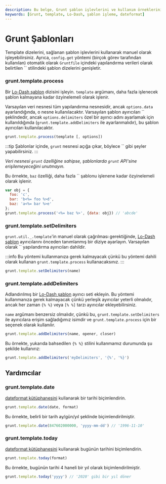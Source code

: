 ```yaml
---
description: Bu belge, Grunt şablon işlevlerini ve kullanım örneklerini içermektedir. Kullanıcılar, şablonları nasıl işlemeleri gerektiği konusunda bilgi edinecek ve örnekler ile uygulamaları anlayacaklardır.
keywords: [Grunt, template, Lo-Dash, şablon işleme, dateformat]
---
```




# Grunt Şablonları

Template dizelerini, sağlanan şablon işlevlerini kullanarak manuel olarak işleyebilirsiniz. Ayrıca, `config.get` yöntemi (birçok görev tarafından kullanılan) otomatik olarak `Gruntfile` içindeki yapılandırma verileri olarak belirtilen `` stilindeki şablon dizelerini genişletir.

### grunt.template.process
Bir [Lo-Dash şablon](http://lodash.com/docs/#template) dizisini işleyin. `template` argümanı, daha fazla işlenecek şablon kalmayana kadar özyinelemeli olarak işlenir.

Varsayılan veri nesnesi tüm yapılandırma nesnesidir, ancak `options.data` ayarlandığında, o nesne kullanılacaktır. Varsayılan şablon ayırıcıları `` şeklindedir, ancak `options.delimiters` özel bir ayırıcı adını ayarlamak için kullanıldığında (`grunt.template.addDelimiters` ile ayarlanmalıdır), bu şablon ayırıcıları kullanılacaktır.

```js
grunt.template.process(template [, options])
```

:::tip
Şablonlar içinde, `grunt` nesnesi açığa çıkar, böylece `` gibi şeyler yapabilirsiniz.
:::

_Veri nesnesi `grunt` özelliğine sahipse, şablonlarda `grunt` API'sine erişilemeyeceğini unutmayın._

Bu örnekte, `baz` özelliği, daha fazla `` şablonu işlenene kadar özyinelemeli olarak işlenir.

```js
var obj = {
  foo: 'c',
  bar: 'b<%= foo %>d',
  baz: 'a<%= bar %>e'
};
grunt.template.process('<%= baz %>', {data: obj}) // 'abcde'
```

### grunt.template.setDelimiters
`grunt.util._.template`'in manuel olarak çağrılması gerektiğinde, [Lo-Dash şablon](http://lodash.com/docs/#template) ayırıcılarını önceden tanımlanmış bir diziye ayarlayın. Varsayılan olarak `` yapılandırma ayırıcıları dahildir.

:::info
Bu yöntemi kullanmanıza gerek kalmayacak çünkü bu yöntemi dahili olarak kullanan `grunt.template.process` kullanacaksınız.
:::

```js
grunt.template.setDelimiters(name)
```

### grunt.template.addDelimiters
Adlandırılmış bir [Lo-Dash şablon](http://lodash.com/docs/#template) ayırıcı seti ekleyin. Bu yöntemi kullanmanıza gerek kalmayacak çünkü yerleşik ayırıcılar yeterli olmalıdır, ancak her zaman `{% %}` veya `[% %]` tarzı ayırıcılar ekleyebilirsiniz.

`name` argümanı benzersiz olmalıdır, çünkü bu, `grunt.template.setDelimiters` ile ayırıcılara erişim sağladığımız isimdir ve `grunt.template.process` için bir seçenek olarak kullanılır.

```js
grunt.template.addDelimiters(name, opener, closer)
```

Bu örnekte, yukarıda bahsedilen `{% %}` stilini kullanmamız durumunda şu şekilde kullanırız:

```js
grunt.template.addDelimiters('myDelimiters', '{%', '%}')
```

## Yardımcılar

### grunt.template.date
[dateformat kütüphanesini](https://github.com/felixge/node-dateformat) kullanarak bir tarihi biçimlendirin.

```js
grunt.template.date(date, format)
```

Bu örnekte, belirli bir tarih ay/gün/yıl şeklinde biçimlendirilmiştir.

```js
grunt.template.date(847602000000, 'yyyy-mm-dd') // '1996-11-10'
```

### grunt.template.today
[dateformat kütüphanesini](https://github.com/felixge/node-dateformat) kullanarak bugünün tarihini biçimlendirin.

```js
grunt.template.today(format)
```

Bu örnekte, bugünün tarihi 4 haneli bir yıl olarak biçimlendirilmiştir.

```js
grunt.template.today('yyyy') // '2020' gibi bir yıl döner
```